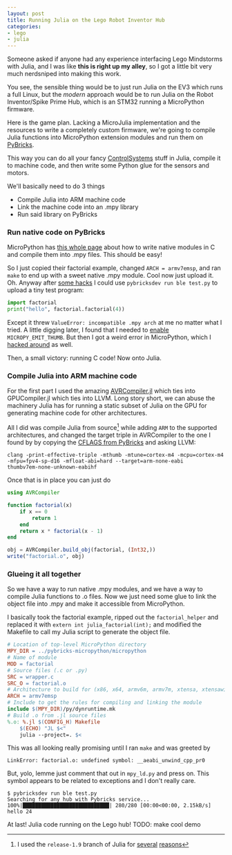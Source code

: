 ```yaml
---
layout: post
title: Running Julia on the Lego Robot Inventor Hub
categories:
- lego
- julia
---
```


Someone asked if anyone had any experience interfacing Lego Mindstorms with Julia, and I was like **this is right up my alley**, so I got a little bit very much nerdsniped into making this work.

You see, the sensible thing would be to just run Julia on the EV3 which runs a full Linux, but the *modern* approach would be to run Julia on the Robot Inventor/Spike Prime Hub, which is an STM32 running a MicroPython firmware.

Here is the game plan. Lacking a MicroJulia implementation and the resources to write a completely custom firmware, we're going to compile Julia functions into MicroPython extension modules and run them on [PyBricks](https://github.com/pybricks/pybricks-micropython).

This way you can do all your fancy [ControlSystems](https://juliacontrol.github.io/ControlSystems.jl/stable/) stuff in Julia, compile it to machine code, and then write some Python glue for the sensors and motors.

We'll basically need to do 3 things

* Compile Julia into ARM machine code
* Link the machine code into an .mpy library
* Run said library on PyBricks

### Run native code on PyBricks

MicroPython has [this whole page](https://docs.micropython.org/en/latest/develop/natmod.html) about how to write native modules in C and compile them into .mpy files. This should be easy!

So I just copied their factorial example, changed `ARCH = armv7emsp`, and ran `make` to end up with a sweet native .mpy module. Cool now just upload it. Oh. Anyway after [some hacks](https://github.com/pybricks/pybricksdev/pull/52) I could use `pybricksdev run ble test.py` to upload a tiny test program:

```python
import factorial
print("hello", factorial.factorial(4))
```

Except it threw `ValueError: incompatible .mpy arch` at me no matter what I tried. A little digging later, I found that I needed to [enable](https://github.com/pybricks/pybricks-micropython/pull/149) `MICROPY_EMIT_THUMB`. But then I got a weird error in MicroPython, which I [hacked around](https://github.com/micropython/micropython/pull/10855) as well.

Then, a small victory: running C code! Now onto Julia.

### Compile Julia into ARM machine code

For the first part I used the amazing [AVRCompiler.jl](https://github.com/Seelengrab/AVRCompiler.jl) which ties into GPUCompiler.jl which ties into LLVM. Long story short, we can abuse the machinery Julia has for running a static subset of Julia on the GPU for generating machine code for other architectures.

All I did was compile Julia from source[^1] while adding `ARM` to the supported architectures, and changed the target triple in AVRCompiler to the one I found by by copying the [CFLAGS from PyBricks](https://github.com/pybricks/pybricks-micropython/blob/830579b255b526779c1ec29c20dd4286bdff9080/bricks/_common/arm_none_eabi.mk#L130) and asking LLVM:

```
clang -print-effective-triple -mthumb -mtune=cortex-m4 -mcpu=cortex-m4 -mfpu=fpv4-sp-d16 -mfloat-abi=hard --target=arm-none-eabi
thumbv7em-none-unknown-eabihf
```

Once that is in place you can just do

```julia
using AVRCompiler

function factorial(x)
    if x == 0
        return 1
    end
    return x * factorial(x - 1)
end

obj = AVRCompiler.build_obj(factorial, (Int32,))
write("factorial.o", obj)

```

### Glueing it all together

So we have a way to run native .mpy modules, and we have a way to compile Julia functions to .o files. Now we just need some glue to link the object file into .mpy and make it accessible from MicroPython.

I basically took the factorial example, ripped out the `factorial_helper` and replaced it with `extern int julia_factorial(int);` and modified the Makefile to call my Julia script to generate the object file.

```makefile
# Location of top-level MicroPython directory
MPY_DIR = ../pybricks-micropython/micropython
# Name of module
MOD = factorial
# Source files (.c or .py)
SRC = wrapper.c
SRC_O = factorial.o
# Architecture to build for (x86, x64, armv6m, armv7m, xtensa, xtensawin)
ARCH = armv7emsp
# Include to get the rules for compiling and linking the module
include $(MPY_DIR)/py/dynruntime.mk
# Build .o from .jl source files
%.o: %.jl $(CONFIG_H) Makefile
	$(ECHO) "JL $<"
	julia --project=. $<
```

This was all looking really promising until I ran `make` and was greeted by

```
LinkError: factorial.o: undefined symbol: __aeabi_unwind_cpp_pr0
```

But, yolo, lemme just comment that out in `mpy_ld.py` and press on. This symbol appears to be related to exceptions and I don't really care.

```
$ pybricksdev run ble test.py
Searching for any hub with Pybricks service...
100%|████████████████████████████| 280/280 [00:00<00:00, 2.15kB/s]
hello 24
```

At last! Julia code running on the Lego hub! TODO: make cool demo

[^1]: I used the `release-1.9` branch of Julia for [several](https://github.com/JuliaLang/julia/issues/48698) [reasons](https://github.com/JuliaGPU/GPUCompiler.jl/issues/396)